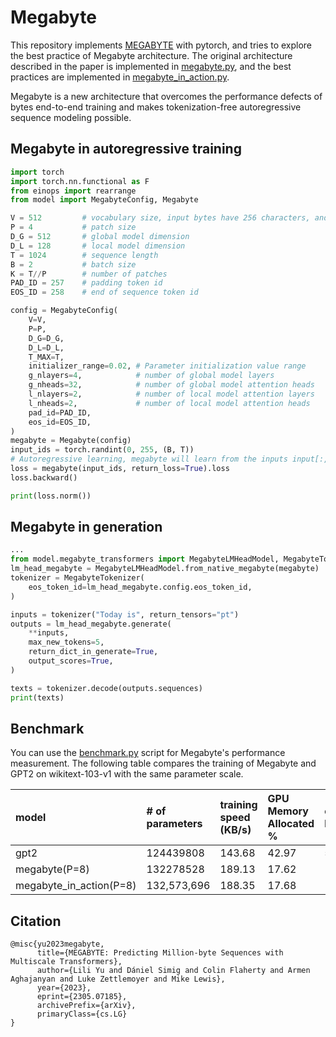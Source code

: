 # Megabyte

This repository implements [MEGABYTE](https://arxiv.org/abs/2305.07185) with pytorch, and tries to explore the best practice of Megabyte architecture. The original architecture described in the paper is implemented in [megabyte.py](./model/megabyte.py), and the best practices are implemented in [megabyte_in_action.py](./model/megabyte_in_action.py).

Megabyte is a new architecture that overcomes the performance defects of bytes end-to-end training and makes tokenization-free autoregressive sequence modeling possible.

## Megabyte in autoregressive training

```python
import torch
import torch.nn.functional as F
from einops import rearrange
from model import MegabyteConfig, Megabyte

V = 512         # vocabulary size, input bytes have 256 characters, and the extra 256 are reserved for special tokens.
P = 4           # patch size
D_G = 512       # global model dimension
D_L = 128       # local model dimension
T = 1024        # sequence length
B = 2           # batch size
K = T//P        # number of patches
PAD_ID = 257    # padding token id
EOS_ID = 258    # end of sequence token id

config = MegabyteConfig(
    V=V,
    P=P,
    D_G=D_G,
    D_L=D_L,
    T_MAX=T,
    initializer_range=0.02, # Parameter initialization value range
    g_nlayers=4,            # number of global model layers
    g_nheads=32,            # number of global model attention heads
    l_nlayers=2,            # number of local model attention layers
    l_nheads=2,             # number of local model attention heads
    pad_id=PAD_ID,
    eos_id=EOS_ID,
)
megabyte = Megabyte(config)
input_ids = torch.randint(0, 255, (B, T))
# Autoregressive learning, megabyte will learn from the inputs input[:, :-1], labels input[:, :], and learn to predict the next token.
loss = megabyte(input_ids, return_loss=True).loss
loss.backward()

print(loss.norm())
```

## Megabyte in generation

```python
...
from model.megabyte_transformers import MegabyteLMHeadModel, MegabyteTokenizer
lm_head_megabyte = MegabyteLMHeadModel.from_native_megabyte(megabyte)
tokenizer = MegabyteTokenizer(
    eos_token_id=lm_head_megabyte.config.eos_token_id,
)

inputs = tokenizer("Today is", return_tensors="pt")
outputs = lm_head_megabyte.generate(
    **inputs,
    max_new_tokens=5,
    return_dict_in_generate=True,
    output_scores=True,
)

texts = tokenizer.decode(outputs.sequences)
print(texts)
```

## Benchmark

You can use the [benchmark.py](https://github.com/shjwudp/megabyte/blob/main/benchmark.py) script for Megabyte's performance measurement. The following table compares the training of Megabyte and GPT2 on wikitext-103-v1 with the same parameter scale.

| model                   | # of parameters | training speed (KB/s) | GPU Memory Allocated % | eval loss | eval loss bpc |
| :---------------------- | :-------------- | :-------------------- | :--------------------- | :-------- | :------------ |
| gpt2                    | 124439808       | 143.68                | 42.97                  | 5.06      | 1.10          |
| megabyte(P=8)           | 132278528       | 189.13                | 17.62                  | 1.13      | 1.13          |
| megabyte_in_action(P=8) | 132,573,696     | 188.35                | 17.68                  | 1.10      | 1.10          |

## Citation

```text
@misc{yu2023megabyte,
      title={MEGABYTE: Predicting Million-byte Sequences with Multiscale Transformers}, 
      author={Lili Yu and Dániel Simig and Colin Flaherty and Armen Aghajanyan and Luke Zettlemoyer and Mike Lewis},
      year={2023},
      eprint={2305.07185},
      archivePrefix={arXiv},
      primaryClass={cs.LG}
}
```
